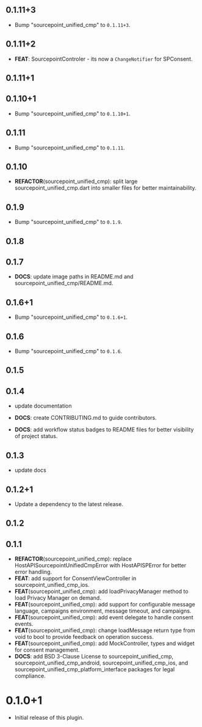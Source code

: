 ## 0.1.11+3

 - Bump "sourcepoint_unified_cmp" to `0.1.11+3`.

## 0.1.11+2

 - **FEAT**: SourcepointControler - its now a `ChangeNotifier` for SPConsent.

## 0.1.11+1

## 0.1.10+1

 - Bump "sourcepoint_unified_cmp" to `0.1.10+1`.
  
## 0.1.11

 - Bump "sourcepoint_unified_cmp" to `0.1.11`.

## 0.1.10

 - **REFACTOR**(sourcepoint_unified_cmp): split large sourcepoint_unified_cmp.dart into smaller files for better maintainability.

## 0.1.9

 - Bump "sourcepoint_unified_cmp" to `0.1.9`.

## 0.1.8

## 0.1.7

 - **DOCS**: update image paths in README.md and sourcepoint_unified_cmp/README.md.

## 0.1.6+1

 - Bump "sourcepoint_unified_cmp" to `0.1.6+1`.

## 0.1.6

 - Bump "sourcepoint_unified_cmp" to `0.1.6`.

## 0.1.5

## 0.1.4

 - update documentation

 - **DOCS**: create CONTRIBUTING.md to guide contributors.
 - **DOCS**: add workflow status badges to README files for better visibility of project status.

## 0.1.3

 - update docs

## 0.1.2+1

 - Update a dependency to the latest release.

## 0.1.2

## 0.1.1

 - **REFACTOR**(sourcepoint_unified_cmp): replace HostAPISourcepointUnifiedCmpError with HostAPISPError for better error handling.
 - **FEAT**: add support for ConsentViewController in sourcepoint_unified_cmp_ios.
 - **FEAT**(sourcepoint_unified_cmp): add loadPrivacyManager method to load Privacy Manager on demand.
 - **FEAT**(sourcepoint_unified_cmp): add support for configurable message language, campaigns environment, message timeout, and campaigns.
 - **FEAT**(sourcepoint_unified_cmp): add event delegate to handle consent events.
 - **FEAT**(sourcepoint_unified_cmp): change loadMessage return type from void to bool to provide feedback on operation success.
 - **FEAT**(sourcepoint_unified_cmp): add MockController, types and widget for consent management.
 - **DOCS**: add BSD 3-Clause License to sourcepoint_unified_cmp, sourcepoint_unified_cmp_android, sourcepoint_unified_cmp_ios, and sourcepoint_unified_cmp_platform_interface packages for legal compliance.

# 0.1.0+1

- Initial release of this plugin.